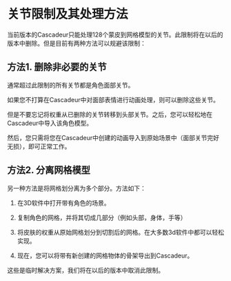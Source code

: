 # 关节限制及其处理方法

当前版本的Cascadeur只能处理128个蒙皮到网格模型的关节。此限制将在以后的版本中删除。但是目前有两种方法可以规避该限制：

## 方法1. 删除非必要的关节

通常超过此限制的所有关节都是角色面部关节。

如果您不打算在Cascadeur中对面部表情进行动画处理，则可以删除这些关节。

但是不要忘记将权重从已删除的关节转移到头部关节。之后，您可以轻松地在Cascadeur中导入该角色模型。

然后，您只需将您在Cascadeur中创建的动画导入到原始场景中（面部关节完好无损），即可正常工作。

## 方法2. 分离网格模型

另一种方法是将网格划分离为多个部分。方法如下：

1. 在3D软件中打开带有角色的场景。

2. 复制角色的网格，并将其切成几部分（例如头部，身体，手等）

3. 将皮肤的权重从原始网格划分到切割后的网格。在大多数3d软件中都可以轻松实现。

4. 现在，您可以将带有新创建的网格物体的骨架导出到Cascadeur。
 

这些是临时解决方案，我们将在以后的版本中取消此限制。